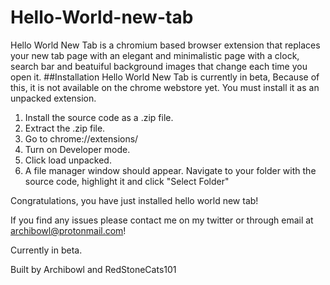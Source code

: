 # Hello-World-new-tab
Hello World New Tab is a chromium based browser extension that replaces your new tab page with an elegant and minimalistic page with a clock, search bar and beatuiful background images that change each time you open it.
##Installation
Hello World New Tab is currently in beta, Because of this, it is not available on the chrome webstore yet.
You must install it as an unpacked extension.

1. Install the source code as a .zip file.
2. Extract the .zip file.
3. Go to chrome://extensions/
4. Turn on Developer mode. 
5. Click load unpacked.
6. A file manager window should appear. Navigate to your folder with the source code, highlight it and click "Select Folder"

Congratulations, you have just installed hello world new tab!

If you find any issues please contact me on my twitter or through email at archibowl@protonmail.com!

Currently in beta.

Built by Archibowl and RedStoneCats101
